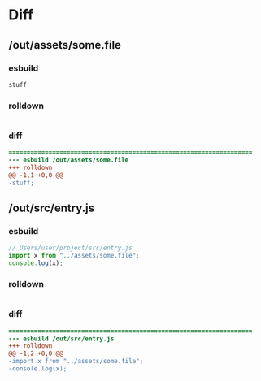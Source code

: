 # Diff
## /out/assets/some.file
### esbuild
```js
stuff
```
### rolldown
```js

```
### diff
```diff
===================================================================
--- esbuild	/out/assets/some.file
+++ rolldown	
@@ -1,1 +0,0 @@
-stuff;

```
## /out/src/entry.js
### esbuild
```js
// Users/user/project/src/entry.js
import x from "../assets/some.file";
console.log(x);
```
### rolldown
```js

```
### diff
```diff
===================================================================
--- esbuild	/out/src/entry.js
+++ rolldown	
@@ -1,2 +0,0 @@
-import x from "../assets/some.file";
-console.log(x);

```